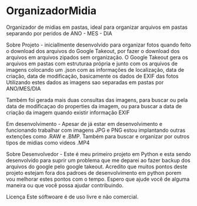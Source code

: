 # OrganizadorMidia
Organizador de midias em pastas, ideal para organizar arquivos em pastas separando por peridos de ANO - MES - DIA

Sobre Projeto - iniciallmente desenvolvido para organizar fotos quando feito o download dos arquivos do Google Takeout, por fazer o download dos arquivos em arquivos zipados sem organização.
O Google Takeout gera os arquivos em pastas com estruturaa própria e junto com os arquivos de imagens colocando um .json com as informações de localização, data de criação, data de modificação, basicamente os dados de EXIF das fotos
Utilizando estes dados as imagens sao separadas em pastas por ANO/MES/DIA

Também foi gerada mais duas consultas das imagens, para buscar ou pela data de modificaçao do properties da imagem, ou para buscar a data de criação da imagem quando existir informação EXIF

Em desenvolvimento - Apesar de já estar em desenvolvimento e funcionando trabalhar com imagens JPG e PNG estou implantando outras extenções como .RAW e .BMP. Também para buscar e organizar por outros tipos de midias como videos .MP4

Sobre Desenvolvedor - Este é meu primeiro projeto em Python e esta sendo desenvolvido para suprir um problema que me deparei ao fazer backup dos arquivos do google pelo google takeout. 
Acredito que muitos pontos deste projeto estejam fora dos padroes de desenvolvimento em python porem vou melhorar estes pontos com o tempo.
Espero que ajude você de alguma maneira ou que você possa ajudar contribuindo. 

Licença
Este sóftwoare é de uso livre e não comercial.
